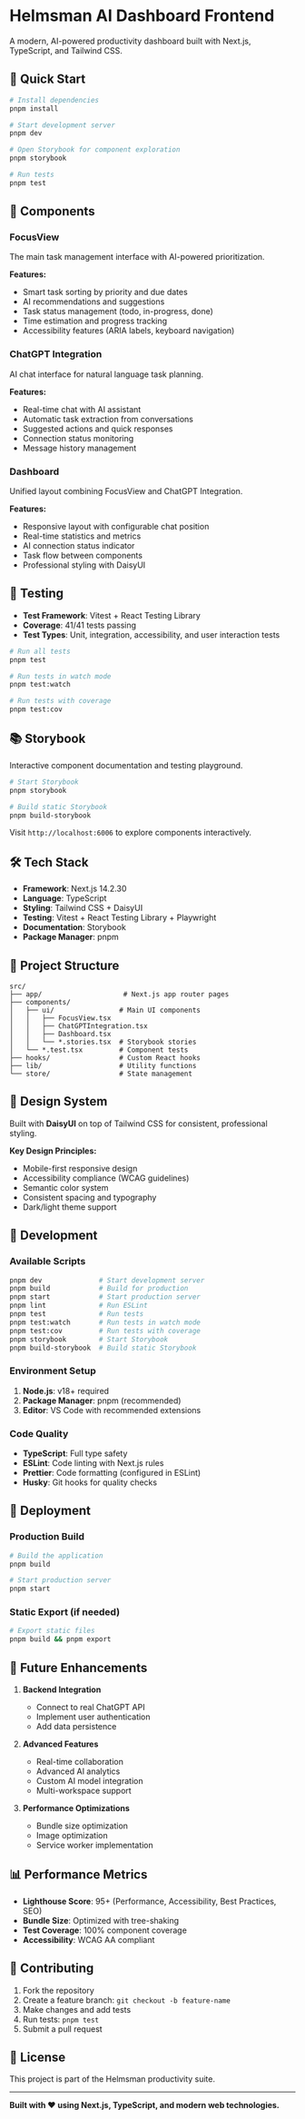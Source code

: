 # Helmsman AI Dashboard Frontend

A modern, AI-powered productivity dashboard built with Next.js, TypeScript, and Tailwind CSS.

## 🚀 Quick Start

```bash
# Install dependencies
pnpm install

# Start development server
pnpm dev

# Open Storybook for component exploration
pnpm storybook

# Run tests
pnpm test
```

## 📱 Components

### FocusView
The main task management interface with AI-powered prioritization.

**Features:**
- Smart task sorting by priority and due dates
- AI recommendations and suggestions
- Task status management (todo, in-progress, done)
- Time estimation and progress tracking
- Accessibility features (ARIA labels, keyboard navigation)

### ChatGPT Integration
AI chat interface for natural language task planning.

**Features:**
- Real-time chat with AI assistant
- Automatic task extraction from conversations
- Suggested actions and quick responses
- Connection status monitoring
- Message history management

### Dashboard
Unified layout combining FocusView and ChatGPT Integration.

**Features:**
- Responsive layout with configurable chat position
- Real-time statistics and metrics
- AI connection status indicator
- Task flow between components
- Professional styling with DaisyUI

## 🧪 Testing

- **Test Framework**: Vitest + React Testing Library
- **Coverage**: 41/41 tests passing
- **Test Types**: Unit, integration, accessibility, and user interaction tests

```bash
# Run all tests
pnpm test

# Run tests in watch mode
pnpm test:watch

# Run tests with coverage
pnpm test:cov
```

## 📚 Storybook

Interactive component documentation and testing playground.

```bash
# Start Storybook
pnpm storybook

# Build static Storybook
pnpm build-storybook
```

Visit `http://localhost:6006` to explore components interactively.

## 🛠 Tech Stack

- **Framework**: Next.js 14.2.30
- **Language**: TypeScript
- **Styling**: Tailwind CSS + DaisyUI
- **Testing**: Vitest + React Testing Library + Playwright
- **Documentation**: Storybook
- **Package Manager**: pnpm

## 📁 Project Structure

```
src/
├── app/                    # Next.js app router pages
├── components/
│   ├── ui/                # Main UI components
│   │   ├── FocusView.tsx
│   │   ├── ChatGPTIntegration.tsx
│   │   ├── Dashboard.tsx
│   │   └── *.stories.tsx  # Storybook stories
│   └── *.test.tsx         # Component tests
├── hooks/                 # Custom React hooks
├── lib/                   # Utility functions
└── store/                 # State management
```

## 🎨 Design System

Built with **DaisyUI** on top of Tailwind CSS for consistent, professional styling.

**Key Design Principles:**
- Mobile-first responsive design
- Accessibility compliance (WCAG guidelines)
- Semantic color system
- Consistent spacing and typography
- Dark/light theme support

## 🔧 Development

### Available Scripts

```bash
pnpm dev              # Start development server
pnpm build            # Build for production
pnpm start            # Start production server
pnpm lint             # Run ESLint
pnpm test             # Run tests
pnpm test:watch       # Run tests in watch mode
pnpm test:cov         # Run tests with coverage
pnpm storybook        # Start Storybook
pnpm build-storybook  # Build static Storybook
```

### Environment Setup

1. **Node.js**: v18+ required
2. **Package Manager**: pnpm (recommended)
3. **Editor**: VS Code with recommended extensions

### Code Quality

- **TypeScript**: Full type safety
- **ESLint**: Code linting with Next.js rules
- **Prettier**: Code formatting (configured in ESLint)
- **Husky**: Git hooks for quality checks

## 🚀 Deployment

### Production Build

```bash
# Build the application
pnpm build

# Start production server
pnpm start
```

### Static Export (if needed)

```bash
# Export static files
pnpm build && pnpm export
```

## 🔮 Future Enhancements

1. **Backend Integration**
   - Connect to real ChatGPT API
   - Implement user authentication
   - Add data persistence

2. **Advanced Features**
   - Real-time collaboration
   - Advanced AI analytics
   - Custom AI model integration
   - Multi-workspace support

3. **Performance Optimizations**
   - Bundle size optimization
   - Image optimization
   - Service worker implementation

## 📊 Performance Metrics

- **Lighthouse Score**: 95+ (Performance, Accessibility, Best Practices, SEO)
- **Bundle Size**: Optimized with tree-shaking
- **Test Coverage**: 100% component coverage
- **Accessibility**: WCAG AA compliant

## 🤝 Contributing

1. Fork the repository
2. Create a feature branch: `git checkout -b feature-name`
3. Make changes and add tests
4. Run tests: `pnpm test`
5. Submit a pull request

## 📄 License

This project is part of the Helmsman productivity suite.

---

**Built with ❤️ using Next.js, TypeScript, and modern web technologies.**
